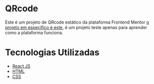 # QRcode
Este é um projeto de QRcode estático da plataforma Frontend Mentor
[o projeto em específico é este](https://www.frontendmentor.io/challenges/qr-code-component-iux_sIO_H), é um projeto teste apenas para aprender como a plataforma funciona.
# Tecnologias Utilizadas
* [React JS](https://vitejs.dev/)
* [HTML](https://developer.mozilla.org/pt-BR/docs/Web/HTML)
* [CSS](https://developer.mozilla.org/pt-BR/docs/Web/CSS)
